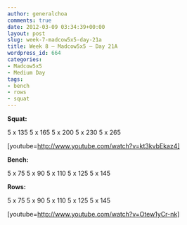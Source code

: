 ```yaml
---
author: generalchoa
comments: true
date: 2012-03-09 03:34:39+00:00
layout: post
slug: week-7-madcow5x5-day-21a
title: Week 8 – Madcow5x5 – Day 21A
wordpress_id: 664
categories:
- Madcow5x5
- Medium Day
tags:
- bench
- rows
- squat
---
```


**Squat:**

5 x 135
5 x 165
5 x 200
5 x 230
5 x 265

[youtube=http://www.youtube.com/watch?v=kt3kvbEkaz4]

**Bench:**

5 x 75
5 x 90
5 x 110
5 x 125
5 x 145

**Rows:**

5 x 75
5 x 90
5 x 110
5 x 125
5 x 145

[youtube=http://www.youtube.com/watch?v=Otew1yCr-nk]
